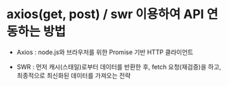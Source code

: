 # axios(get, post) / swr 이용하여 API 연동하는 방법 

- Axios : node.js와 브라우저를 위한 Promise 기반 HTTP 클라이언트

- SWR : 먼저 캐시(스태일)로부터 데이터를 반환한 후, fetch 요청(재검증)을 하고, 최종적으로 최신화된 데이터를 가져오는 전략

